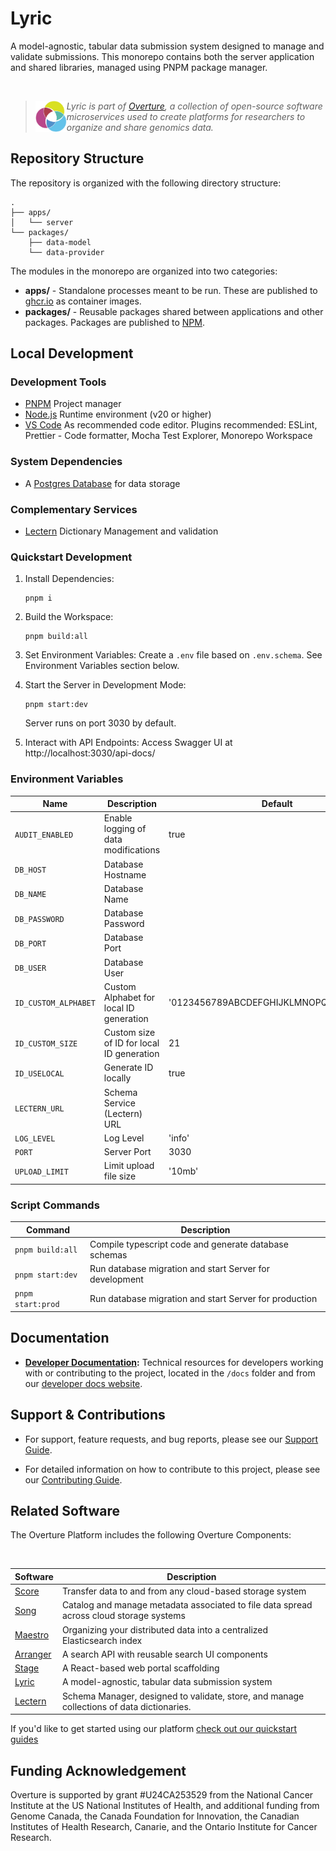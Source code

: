 # Lyric

A model-agnostic, tabular data submission system designed to manage and validate submissions. This monorepo contains both the server application and shared libraries, managed using PNPM package manager.

</br>

> 
> <div>
> <img align="left" src="ov-logo.png" height="50"/>
> </div>
> 
> *Lyric is part of [Overture](https://www.overture.bio/), a collection of open-source software microservices used to create platforms for researchers to organize and share genomics data.*
> 
> 

## Repository Structure

The repository is organized with the following directory structure:

```
.
├── apps/
│   └── server
└── packages/
    ├── data-model
    └── data-provider
```

The modules in the monorepo are organized into two categories:

- __apps/__ - Standalone processes meant to be run. These are published to [ghcr.io](https://ghcr.io) as container images.
- __packages/__ - Reusable packages shared between applications and other packages. Packages are published to [NPM](https://npmjs.com).

## Local Development

### Development Tools

- [PNPM](https://pnpm.io/) Project manager
- [Node.js](https://nodejs.org/en) Runtime environment (v20 or higher)
- [VS Code](https://code.visualstudio.com/) As recommended code editor. Plugins recommended: ESLint, Prettier - Code formatter, Mocha Test Explorer, Monorepo Workspace

### System Dependencies

- A [Postgres Database](https://www.postgresql.org/) for data storage

### Complementary Services

- [Lectern](https://github.com/overture-stack/lectern) Dictionary Management and validation

### Quickstart Development

1. Install Dependencies:
   ```
   pnpm i
   ```

2. Build the Workspace:
   ```
   pnpm build:all
   ```

3. Set Environment Variables:
   Create a `.env` file based on `.env.schema`. See Environment Variables section below.

4. Start the Server in Development Mode:
   ```
   pnpm start:dev
   ```
   Server runs on port 3030 by default.

5. Interact with API Endpoints:
   Access Swagger UI at http://localhost:3030/api-docs/

### Environment Variables

| Name | Description | Default |
|------|-------------|---------|
| `AUDIT_ENABLED` | Enable logging of data modifications | true |
| `DB_HOST` | Database Hostname | |
| `DB_NAME` | Database Name | |
| `DB_PASSWORD` | Database Password | |
| `DB_PORT` | Database Port | |
| `DB_USER` | Database User | |
| `ID_CUSTOM_ALPHABET` | Custom Alphabet for local ID generation | '0123456789ABCDEFGHIJKLMNOPQRSTUVWXYZ' |
| `ID_CUSTOM_SIZE` | Custom size of ID for local ID generation | 21 |
| `ID_USELOCAL` | Generate ID locally | true |
| `LECTERN_URL` | Schema Service (Lectern) URL | |
| `LOG_LEVEL` | Log Level | 'info' |
| `PORT` | Server Port | 3030 |
| `UPLOAD_LIMIT` | Limit upload file size | '10mb' |

### Script Commands

| Command | Description |
|---------|-------------|
| `pnpm build:all` | Compile typescript code and generate database schemas |
| `pnpm start:dev` | Run database migration and start Server for development |
| `pnpm start:prod` | Run database migration and start Server for production |

## Documentation

- **[Developer Documentation](https://main--overturedocs.netlify.app/docs/under-development/lyric/):** Technical resources for developers working with or contributing to the project, located in the `/docs` folder and from our [developer docs website](https://main--overturedocs.netlify.app/docs/under-development/lyric/).

## Support & Contributions

- For support, feature requests, and bug reports, please see our [Support Guide](https://main--overturedocs.netlify.app/community/support).

- For detailed information on how to contribute to this project, please see our [Contributing Guide](https://main--overturedocs.netlify.app/docs/contribution).

## Related Software 

The Overture Platform includes the following Overture Components:

</br>

|Software|Description|
|---|---|
|[Score](https://github.com/overture-stack/score/)| Transfer data to and from any cloud-based storage system |
|[Song](https://github.com/overture-stack/song/)| Catalog and manage metadata associated to file data spread across cloud storage systems |
|[Maestro](https://github.com/overture-stack/maestro/)| Organizing your distributed data into a centralized Elasticsearch index |
|[Arranger](https://github.com/overture-stack/arranger/)| A search API with reusable search UI components |
|[Stage](https://github.com/overture-stack/stage)| A React-based web portal scaffolding |
|[Lyric](https://github.com/overture-stack/lyric)| A model-agnostic, tabular data submission system |
|[Lectern](https://github.com/overture-stack/lectern)| Schema Manager, designed to validate, store, and manage collections of data dictionaries.  |

If you'd like to get started using our platform [check out our quickstart guides](https://main--overturedocs.netlify.app/guides/getting-started)

## Funding Acknowledgement

Overture is supported by grant #U24CA253529 from the National Cancer Institute at the US National Institutes of Health, and additional funding from Genome Canada, the Canada Foundation for Innovation, the Canadian Institutes of Health Research, Canarie, and the Ontario Institute for Cancer Research.

